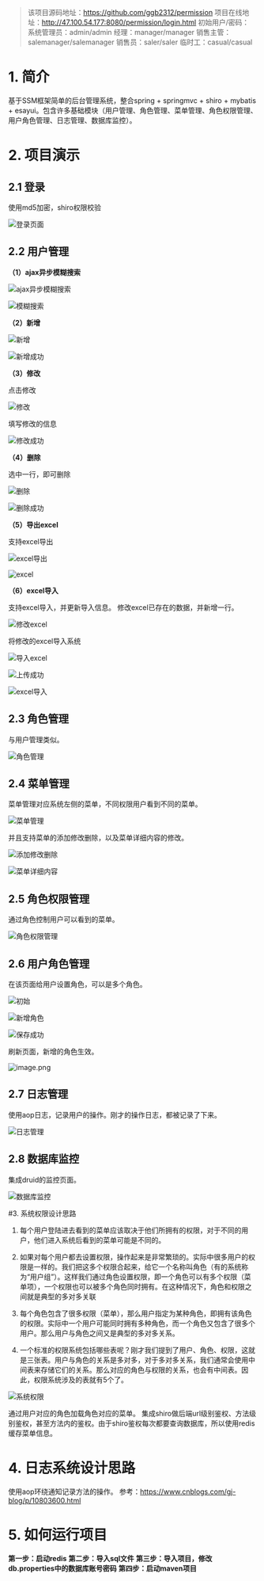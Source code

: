 >该项目源码地址：https://github.com/ggb2312/permission
项目在线地址：http://47.100.54.177:8080/permission/login.html
初始用户/密码：
系统管理员：admin/admin
经理：manager/manager
销售主管：salemanager/salemanager
销售员：saler/saler
临时工：casual/casual

#  1. 简介
基于SSM框架简单的后台管理系统，整合spring + springmvc + shiro + mybatis + esayui。包含许多基础模块（用户管理、角色管理、菜单管理、角色权限管理、用户角色管理、日志管理、数据库监控）。

# 2. 项目演示

## 2.1 登录

使用md5加密，shiro权限校验

![登录页面](https://upload-images.jianshu.io/upload_images/5336514-35db64080a6380a3.png?imageMogr2/auto-orient/strip%7CimageView2/2/w/1240)

## 2.2 用户管理

**（1）ajax异步模糊搜索**

![ajax异步模糊搜索](https://upload-images.jianshu.io/upload_images/5336514-f8185c6d41a9069e.png?imageMogr2/auto-orient/strip%7CimageView2/2/w/1240)

![模糊搜索](https://upload-images.jianshu.io/upload_images/5336514-7c25e83056b0f550.png?imageMogr2/auto-orient/strip%7CimageView2/2/w/1240)

**（2）新增**

![新增](https://upload-images.jianshu.io/upload_images/5336514-5258e07b370b2b5d.png?imageMogr2/auto-orient/strip%7CimageView2/2/w/1240)

![新增成功](https://upload-images.jianshu.io/upload_images/5336514-33e7ee0115168b84.png?imageMogr2/auto-orient/strip%7CimageView2/2/w/1240)

**（3）修改**

点击修改

![修改](https://upload-images.jianshu.io/upload_images/5336514-8df5d8fc75e2e309.png?imageMogr2/auto-orient/strip%7CimageView2/2/w/1240)

填写修改的信息

![修改成功](https://upload-images.jianshu.io/upload_images/5336514-94f68f820be65b99.png?imageMogr2/auto-orient/strip%7CimageView2/2/w/1240)

**（4）删除**

选中一行，即可删除

![删除](https://upload-images.jianshu.io/upload_images/5336514-ef7079816396baa5.png?imageMogr2/auto-orient/strip%7CimageView2/2/w/1240)

![删除成功](https://upload-images.jianshu.io/upload_images/5336514-1cad448b9e0e88ef.png?imageMogr2/auto-orient/strip%7CimageView2/2/w/1240)

**（5）导出excel**

支持excel导出

![excel导出](https://upload-images.jianshu.io/upload_images/5336514-d4317323b8e74f0f.png?imageMogr2/auto-orient/strip%7CimageView2/2/w/1240)

![excel](https://upload-images.jianshu.io/upload_images/5336514-2fc5491e0d47869c.png?imageMogr2/auto-orient/strip%7CimageView2/2/w/1240)

**（6）excel导入**

支持excel导入，并更新导入信息。
修改excel已存在的数据，并新增一行。

![修改excel](https://upload-images.jianshu.io/upload_images/5336514-09f917d627b83858.png?imageMogr2/auto-orient/strip%7CimageView2/2/w/1240)

将修改的excel导入系统

![导入excel](https://upload-images.jianshu.io/upload_images/5336514-6b2fe6ebcab58851.png?imageMogr2/auto-orient/strip%7CimageView2/2/w/1240)

![上传成功](https://upload-images.jianshu.io/upload_images/5336514-94c13b6bd010db30.png?imageMogr2/auto-orient/strip%7CimageView2/2/w/1240)

![excel导入](https://upload-images.jianshu.io/upload_images/5336514-0e54cfe1d5b289cb.png?imageMogr2/auto-orient/strip%7CimageView2/2/w/1240)

## 2.3 角色管理

与用户管理类似。

![角色管理](https://upload-images.jianshu.io/upload_images/5336514-25e2314daee40c9c.png?imageMogr2/auto-orient/strip%7CimageView2/2/w/1240)

## 2.4 菜单管理

菜单管理对应系统左侧的菜单，不同权限用户看到不同的菜单。

![菜单管理](https://upload-images.jianshu.io/upload_images/5336514-3004f2acc7659995.png?imageMogr2/auto-orient/strip%7CimageView2/2/w/1240)

并且支持菜单的添加修改删除，以及菜单详细内容的修改。

![添加修改删除](https://upload-images.jianshu.io/upload_images/5336514-f43e97d24d32e59b.png?imageMogr2/auto-orient/strip%7CimageView2/2/w/1240)

![菜单详细内容](https://upload-images.jianshu.io/upload_images/5336514-0dc718b8c94bc9e0.png?imageMogr2/auto-orient/strip%7CimageView2/2/w/1240)

## 2.5 角色权限管理

通过角色控制用户可以看到的菜单。

![角色权限管理](https://upload-images.jianshu.io/upload_images/5336514-65bcd0482fe6524d.png?imageMogr2/auto-orient/strip%7CimageView2/2/w/1240)

## 2.6 用户角色管理

在该页面给用户设置角色，可以是多个角色。

![初始](https://upload-images.jianshu.io/upload_images/5336514-178b4649b20edac1.png?imageMogr2/auto-orient/strip%7CimageView2/2/w/1240)

![新增角色](https://upload-images.jianshu.io/upload_images/5336514-9df03afd1187fa47.png?imageMogr2/auto-orient/strip%7CimageView2/2/w/1240)

![保存成功](https://upload-images.jianshu.io/upload_images/5336514-94412e81c4101a00.png?imageMogr2/auto-orient/strip%7CimageView2/2/w/1240)

刷新页面，新增的角色生效。

![image.png](https://upload-images.jianshu.io/upload_images/5336514-b6cd80ab63edb7a3.png?imageMogr2/auto-orient/strip%7CimageView2/2/w/1240)


## 2.7 日志管理

使用aop日志，记录用户的操作。刚才的操作日志，都被记录了下来。

![日志管理](https://upload-images.jianshu.io/upload_images/5336514-577f9c1bfe8cdd3c.png?imageMogr2/auto-orient/strip%7CimageView2/2/w/1240)

## 2.8 数据库监控

集成druid的监控页面。

![数据库监控](https://upload-images.jianshu.io/upload_images/5336514-6e22e68f965afdbd.png?imageMogr2/auto-orient/strip%7CimageView2/2/w/1240)



#3. 系统权限设计思路

1) 每个用户登陆进去看到的菜单应该取决于他们所拥有的权限，对于不同的用户，他们进入系统后看到的菜单可能是不同的。

2) 如果对每个用户都去设置权限，操作起来是非常繁琐的。实际中很多用户的权限是一样的。我们把这多个权限合起来，给它一个名称叫角色（有的系统称为“用户组”）。这样我们通过角色设置权限，即一个角色可以有多个权限（菜单项），一个权限也可以被多个角色同时拥有。在这种情况下，角色和权限之间就是典型的多对多关联

3) 每个角色包含了很多权限（菜单），那么用户指定为某种角色，即拥有该角色的权限。实际中一个用户可能同时拥有多种角色，而一个角色又包含了很多个用户。那么用户与角色之间又是典型的多对多关系。

4) 一个标准的权限系统包括哪些表呢？刚才我们提到了用户、角色、权限，这就是三张表。用户与角色的关系是多对多，对于多对多关系，我们通常会使用中间表来存储它们的关系。那么对应的角色与权限的关系，也会有中间表。因此，权限系统涉及的表就有5个了。

![系统权限](https://upload-images.jianshu.io/upload_images/5336514-9afdb6918b86d639.png?imageMogr2/auto-orient/strip%7CimageView2/2/w/1240)

通过用户对应的角色加载角色对应的菜单。
集成shiro做后端url级别鉴权、方法级别鉴权，甚至方法内的鉴权。由于shiro鉴权每次都要查询数据库，所以使用redis缓存菜单信息。

# 4. 日志系统设计思路

使用aop环绕通知记录方法的操作。
参考：https://www.cnblogs.com/gj-blog/p/10803600.html

# 5. 如何运行项目

**第一步：启动redis**
**第二步：导入sql文件**
**第三步：导入项目，修改db.properties中的数据库账号密码**
**第四步：启动maven项目**

